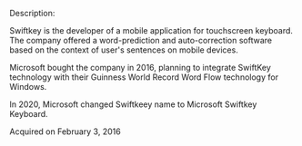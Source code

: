 Description:

Swiftkey is the developer of a mobile application for touchscreen keyboard. The company offered a word-prediction and auto-correction software based on the context of user's sentences on mobile devices.

Microsoft bought the company in 2016, planning to integrate SwiftKey technology with their Guinness World Record Word Flow technology for Windows.

In 2020, Microsoft changed Swiftkeey name to Microsoft Swiftkey Keyboard.

Acquired on February 3, 2016